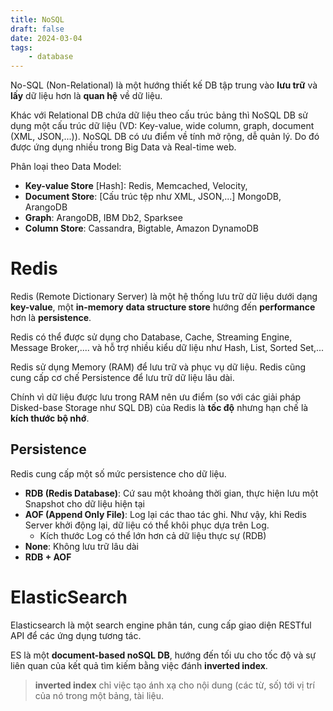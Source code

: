 ```yaml
---
title: NoSQL
draft: false
date: 2024-03-04
tags:
    - database
---
```


No-SQL (Non-Relational) là một hướng thiết kế DB tập trung vào **lưu trữ** và **lấy** dữ liệu hơn là **quan hệ** về dữ liệu.

Khác với Relational DB chứa dữ liệu theo cấu trúc bảng thì NoSQL DB sử dụng một cấu trúc dữ liệu (VD: Key-value, wide column, graph, document (XML, JSON,...)). NoSQL DB có ưu điểm về tính mở rộng, dễ quản lý. Do đó được ứng dụng nhiều trong Big Data và Real-time web.

Phân loại theo Data Model:
- **Key-value Store** [Hash]: Redis, Memcached, Velocity,
- **Document Store**: [Cấu trúc tệp như XML, JSON,...] MongoDB, ArangoDB
- **Graph**: ArangoDB, IBM Db2, Sparksee
- **Column Store**: Cassandra, Bigtable, Amazon DynamoDB

# Redis

Redis (Remote Dictionary Server) là một hệ thống lưu trữ dữ liệu dưới dạng **key-value**, một **in-memory** **data structure store** hướng đến **performance** hơn là **persistence**.

Redis có thể được sử dụng cho Database, Cache, Streaming Engine, Message Broker,....  và hỗ trợ nhiều kiểu dữ liệu như Hash, List, Sorted Set,...

Redis sử dụng Memory (RAM) để lưu trữ và phục vụ dữ liệu. Redis cũng cung cấp cơ chế Persistence để lưu trữ dữ liệu lâu dài.

Chính vì dữ liệu được lưu trong RAM nên ưu điểm (so với các giải pháp Disked-base Storage như SQL DB) của Redis là **tốc độ** nhưng hạn chế là **kích thước bộ nhớ**.

## Persistence

Redis cung cấp một số mức persistence cho dữ liệu.
- **RDB (Redis Database)**: Cứ sau một khoảng thời gian, thực hiện lưu một Snapshot cho dữ liệu hiện tại
- **AOF (Append Only File)**: Log lại các thao tác ghi. Như vậy, khi Redis Server khởi động lại, dữ liệu có thể khôi phục dựa trên Log.
    - Kích thước Log có thể lớn hơn cả dữ liệu thực sự (RDB)
- **None**: Không lưu trữ lâu dài
- **RDB + AOF**

# ElasticSearch

Elasticsearch là một search engine phân tán, cung cấp giao diện RESTful API để các ứng dụng tương tác.

ES là một **document-based noSQL DB**, hướng đến tối ưu cho tốc độ và sự liên quan của kết quả tìm kiếm bằng việc đánh **inverted index**.

> **inverted index** chỉ việc tạo ánh xạ cho nội dung (các từ, số) tới vị trí của nó trong một bảng, tài liệu.


